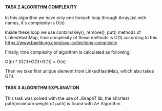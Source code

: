 #### TASK 2 ALGORITHM COMPLEXITY
In this algorithm we have only one foreach loop through ArrayList with names, it's complexity is O(n)

Inside these loop we use containsKey(), remove(), put() methods of LinkedHashMap, time complexity of these methods is O(1) according to this https://www.baeldung.com/java-collections-complexity

Finally, time complexity of algorithm is calculated as following:

O(n) * (O(1)+O(1)+O(1)) = O(n)

Then we take first unique element from LinkedHashMap, which also takes O(1).

#### TASK 3 ALGORITHM EXPLANATION

This task was solved with the use of JGraphT lib, the shortest path(minimum weight of path) is found with A* Algorithm. 